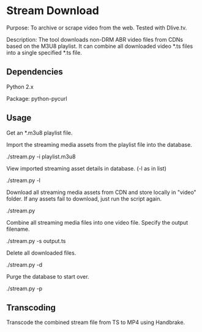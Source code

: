 # Stream Download

Purpose: To archive or scrape video from the web. Tested with Dlive.tv. 

Description: The tool downloads non-DRM ABR video files from CDNs based on the M3U8 playlist. It can combine all downloaded video \*.ts files into a single specified \*.ts file. 

## Dependencies

Python 2.x

Package: python-pycurl

## Usage

Get an \*.m3u8 playlist file.

Import the streaming media assets from the playlist file into the database.

./stream.py -i playlist.m3u8

View imported streaming asset details in database. (-l as in list)

./stream.py -l

Download all streaming media assets from CDN and store locally in "video" folder. If any assets fail to download, just run the script again.

./stream.py

Combine all streaming media files into one video file. Specify the output filename.

./stream.py -s output.ts

Delete all downloaded files.

./stream.py -d

Purge the database to start over.

./stream.py -p

## Transcoding

Transcode the combined stream file from TS to MP4 using Handbrake.
